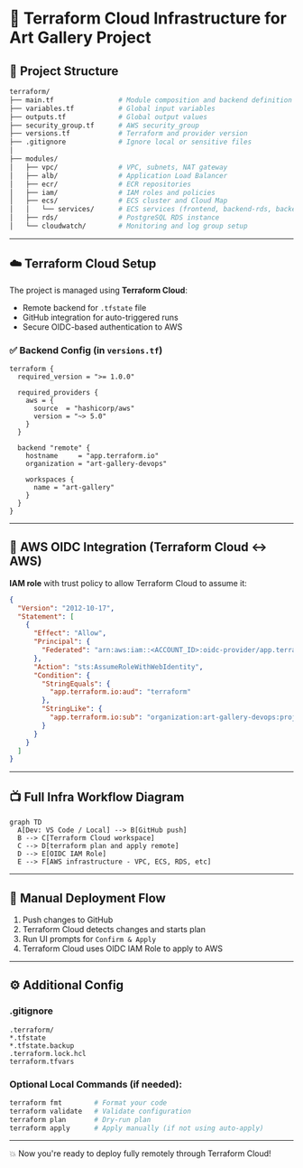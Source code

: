 # 📘 Terraform Cloud Infrastructure for Art Gallery Project

## 📁 Project Structure
```bash
terraform/
├── main.tf                # Module composition and backend definition
├── variables.tf           # Global input variables
├── outputs.tf             # Global output values
├── security_group.tf      # AWS security_group
├── versions.tf            # Terraform and provider version
├── .gitignore             # Ignore local or sensitive files
│
├── modules/
│   ├── vpc/               # VPC, subnets, NAT gateway
│   ├── alb/               # Application Load Balancer
│   ├── ecr/               # ECR repositories
│   ├── iam/               # IAM roles and policies
│   ├── ecs/               # ECS cluster and Cloud Map
│   │   └── services/      # ECS services (frontend, backend-rds, backend-redis)
│   ├── rds/               # PostgreSQL RDS instance
│   └── cloudwatch/        # Monitoring and log group setup
```

---

## ☁️ Terraform Cloud Setup
The project is managed using **Terraform Cloud**:
- Remote backend for `.tfstate` file
- GitHub integration for auto-triggered runs
- Secure OIDC-based authentication to AWS

### ✅ Backend Config (in `versions.tf`)
```hcl
terraform {
  required_version = ">= 1.0.0"

  required_providers {
    aws = {
      source  = "hashicorp/aws"
      version = "~> 5.0"
    }
  }

  backend "remote" {
    hostname     = "app.terraform.io"
    organization = "art-gallery-devops"

    workspaces {
      name = "art-gallery"
    }
  }
}
```

---

## 🔐 AWS OIDC Integration (Terraform Cloud ↔ AWS)
**IAM role** with trust policy to allow Terraform Cloud to assume it:
```json
{
  "Version": "2012-10-17",
  "Statement": [
    {
      "Effect": "Allow",
      "Principal": {
        "Federated": "arn:aws:iam::<ACCOUNT_ID>:oidc-provider/app.terraform.io"
      },
      "Action": "sts:AssumeRoleWithWebIdentity",
      "Condition": {
        "StringEquals": {
          "app.terraform.io:aud": "terraform"
        },
        "StringLike": {
          "app.terraform.io:sub": "organization:art-gallery-devops:project:*:workspace:art-gallery:run_phase:*"
        }
      }
    }
  ]
}
```

---

## 📺 Full Infra Workflow Diagram
```mermaid
graph TD
  A[Dev: VS Code / Local] --> B[GitHub push]
  B --> C[Terraform Cloud workspace]
  C --> D[terraform plan and apply remote]
  D --> E[OIDC IAM Role]
  E --> F[AWS infrastructure - VPC, ECS, RDS, etc]
```

---

## 📜 Manual Deployment Flow
1. Push changes to GitHub
2. Terraform Cloud detects changes and starts plan
3. Run UI prompts for `Confirm & Apply`
4. Terraform Cloud uses OIDC IAM Role to apply to AWS

---

## ⚙️ Additional Config
### .gitignore
```gitignore
.terraform/
*.tfstate
*.tfstate.backup
.terraform.lock.hcl
terraform.tfvars
```

### Optional Local Commands (if needed):
```bash
terraform fmt        # Format your code
terraform validate   # Validate configuration
terraform plan       # Dry-run plan
terraform apply      # Apply manually (if not using auto-apply)
```

---

💥 Now you're ready to deploy fully remotely through Terraform Cloud!


